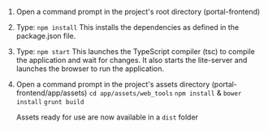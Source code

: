1) Open a command prompt in the project's root directory (portal-frontend)

2) Type: `npm install`
    This installs the dependencies as defined in the package.json file.
    
3) Type: `npm start`
    This launches the TypeScript compiler (tsc) to compile the application and wait for changes. 
    It also starts the lite-server and launches the browser to run the application.
    
4) Open a command prompt in the project's assets directory (portal-frontend/app/assets)
    `cd app/assets/web_tools`
    `npm install` & `bower install`
    `grunt build`


    Assets ready for use are now available in a `dist` folder